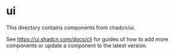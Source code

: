 # ui

This directory contains components from chadcn/ui.

See https://ui.shadcn.com/docs/cli for guides of how to add more components or update a component to the latest version.